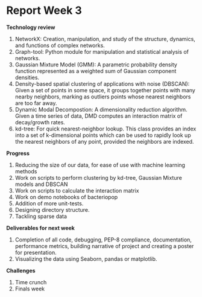 # Report Week 3

<b> Technology review </b>
<ol>
<li>    NetworkX: Creation, manipulation, and study of the structure, dynamics, and functions of complex networks.
<li>    Graph-tool: Python module for manipulation and statistical analysis of networks.
<li>    Gaussian Mixture Model (GMM): A parametric probability density function represented as a weighted sum of Gaussian component densities.
<li>    Density-based spatial clustering of applications with noise (DBSCAN): Given a set of points in some space, it groups together points with many nearby neighbors, marking as outliers points whose nearest neighbors are too far away.
<li>    Dynamic Modal Decompostion: A dimensionality reduction algorithm. Given a time series of data, DMD computes an interaction matrix of decay/growth rates.
<li>    kd-tree: For quick nearest-neighbor lookup. This class provides an index into a set of k-dimensional points which can be used to rapidly look up the nearest neighbors of any point, provided the neighbors are indexed.
</ol>

<b> Progress </b>
<ol>
<li>    Reducing the size of our data, for ease of use with machine learning methods
<li>    Work on scripts to perform clustering by kd-tree, Gaussian Mixture models and DBSCAN 
<li>    Work on scripts to calculate the interaction matrix
<li>    Work on demo notebooks of bacteriopop
<li>    Addition of more unit-tests.
<li>    Designing directory structure.
<li>    Tackling sparse data
</ol>

<b> Deliverables for next week </b>
<ol>
<li>  Completion of all code, debugging, PEP-8 compliance, documentation, performance metrics, building narrative of project and creating a poster for presentation.
<li>  Visualizing the data using Seaborn, pandas or matplotlib. 
</ol>

<b> Challenges </b>
<ol>
<li>  Time crunch
<li>  Finals week
</ol>
